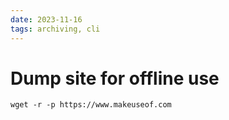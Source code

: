 ```yaml
---
date: 2023-11-16
tags: archiving, cli
---
```


# Dump site for offline use

```
wget -r -p https://www.makeuseof.com
```